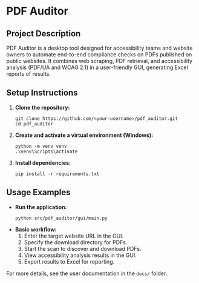 # PDF Auditor

## Project Description
PDF Auditor is a desktop tool designed for accessibility teams and website owners to automate end-to-end compliance checks on PDFs published on public websites. It combines web scraping, PDF retrieval, and accessibility analysis (PDF/UA and WCAG 2.1) in a user-friendly GUI, generating Excel reports of results.

## Setup Instructions

1. **Clone the repository:**
   ```
   git clone https://github.com/<your-username>/pdf_auditor.git
   cd pdf_auditor
   ```
2. **Create and activate a virtual environment (Windows):**
   ```
   python -m venv venv
   .\venv\Scripts\activate
   ```
3. **Install dependencies:**
   ```
   pip install -r requirements.txt
   ```

## Usage Examples

- **Run the application:**
  ```
  python src/pdf_auditor/gui/main.py
  ```
- **Basic workflow:**
  1. Enter the target website URL in the GUI.
  2. Specify the download directory for PDFs.
  3. Start the scan to discover and download PDFs.
  4. View accessibility analysis results in the GUI.
  5. Export results to Excel for reporting.

For more details, see the user documentation in the `docs/` folder.
